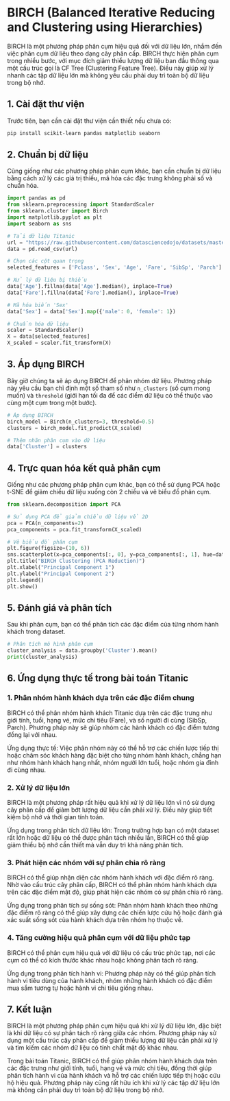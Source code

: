 # BIRCH (Balanced Iterative Reducing and Clustering using Hierarchies)

BIRCH là một phương pháp phân cụm hiệu quả đối với dữ liệu lớn, nhắm đến việc phân cụm dữ liệu theo dạng cây phân cấp. BIRCH thực hiện phân cụm trong nhiều bước, với mục đích giảm thiểu lượng dữ liệu ban đầu thông qua một cấu trúc gọi là CF Tree (Clustering Feature Tree). Điều này giúp xử lý nhanh các tập dữ liệu lớn mà không yêu cầu phải duy trì toàn bộ dữ liệu trong bộ nhớ.

## 1. Cài đặt thư viện

Trước tiên, bạn cần cài đặt thư viện cần thiết nếu chưa có:

```bash
pip install scikit-learn pandas matplotlib seaborn
```

## 2. Chuẩn bị dữ liệu

Cũng giống như các phương pháp phân cụm khác, bạn cần chuẩn bị dữ liệu bằng cách xử lý các giá trị thiếu, mã hóa các đặc trưng không phải số và chuẩn hóa.

```python
import pandas as pd
from sklearn.preprocessing import StandardScaler
from sklearn.cluster import Birch
import matplotlib.pyplot as plt
import seaborn as sns

# Tải dữ liệu Titanic
url = "https://raw.githubusercontent.com/datasciencedojo/datasets/master/titanic.csv"
data = pd.read_csv(url)

# Chọn các cột quan trọng
selected_features = ['Pclass', 'Sex', 'Age', 'Fare', 'SibSp', 'Parch']

# Xử lý dữ liệu bị thiếu
data['Age'].fillna(data['Age'].median(), inplace=True)
data['Fare'].fillna(data['Fare'].median(), inplace=True)

# Mã hóa biến 'Sex'
data['Sex'] = data['Sex'].map({'male': 0, 'female': 1})

# Chuẩn hóa dữ liệu
scaler = StandardScaler()
X = data[selected_features]
X_scaled = scaler.fit_transform(X)
```

## 3. Áp dụng BIRCH

Bây giờ chúng ta sẽ áp dụng BIRCH để phân nhóm dữ liệu. Phương pháp này yêu cầu bạn chỉ định một số tham số như `n_clusters` (số cụm mong muốn) và `threshold` (giới hạn tối đa để các điểm dữ liệu có thể thuộc vào cùng một cụm trong một bước).

```python
# Áp dụng BIRCH
birch_model = Birch(n_clusters=3, threshold=0.5)
clusters = birch_model.fit_predict(X_scaled)

# Thêm nhãn phân cụm vào dữ liệu
data['Cluster'] = clusters
```

## 4. Trực quan hóa kết quả phân cụm

Giống như các phương pháp phân cụm khác, bạn có thể sử dụng PCA hoặc t-SNE để giảm chiều dữ liệu xuống còn 2 chiều và vẽ biểu đồ phân cụm.

```python
from sklearn.decomposition import PCA

# Sử dụng PCA để giảm chiều dữ liệu về 2D
pca = PCA(n_components=2)
pca_components = pca.fit_transform(X_scaled)

# Vẽ biểu đồ phân cụm
plt.figure(figsize=(10, 6))
sns.scatterplot(x=pca_components[:, 0], y=pca_components[:, 1], hue=data['Cluster'], palette='viridis', s=100)
plt.title("BIRCH Clustering (PCA Reduction)")
plt.xlabel("Principal Component 1")
plt.ylabel("Principal Component 2")
plt.legend()
plt.show()
```

## 5. Đánh giá và phân tích

Sau khi phân cụm, bạn có thể phân tích các đặc điểm của từng nhóm hành khách trong dataset.

```python
# Phân tích mô hình phân cụm
cluster_analysis = data.groupby('Cluster').mean()
print(cluster_analysis)
```

## 6. Ứng dụng thực tế trong bài toán Titanic

### 1. Phân nhóm hành khách dựa trên các đặc điểm chung

BIRCH có thể phân nhóm hành khách Titanic dựa trên các đặc trưng như giới tính, tuổi, hạng vé, mức chi tiêu (Fare), và số người đi cùng (SibSp, Parch). Phương pháp này sẽ giúp nhóm các hành khách có đặc điểm tương đồng lại với nhau.

Ứng dụng thực tế: Việc phân nhóm này có thể hỗ trợ các chiến lược tiếp thị hoặc chăm sóc khách hàng đặc biệt cho từng nhóm hành khách, chẳng hạn như nhóm hành khách hạng nhất, nhóm người lớn tuổi, hoặc nhóm gia đình đi cùng nhau.

### 2. Xử lý dữ liệu lớn

BIRCH là một phương pháp rất hiệu quả khi xử lý dữ liệu lớn vì nó sử dụng cây phân cấp để giảm bớt lượng dữ liệu cần phải xử lý. Điều này giúp tiết kiệm bộ nhớ và thời gian tính toán.

Ứng dụng trong phân tích dữ liệu lớn: Trong trường hợp bạn có một dataset rất lớn hoặc dữ liệu có thể được phân tách nhiều lần, BIRCH có thể giúp giảm thiểu bộ nhớ cần thiết mà vẫn duy trì khả năng phân tích.

### 3. Phát hiện các nhóm với sự phân chia rõ ràng

BIRCH có thể giúp nhận diện các nhóm hành khách với đặc điểm rõ ràng. Nhờ vào cấu trúc cây phân cấp, BIRCH có thể phân nhóm hành khách dựa trên các đặc điểm mật độ, giúp phát hiện các nhóm có sự phân chia rõ ràng.

Ứng dụng trong phân tích sự sống sót: Phân nhóm hành khách theo những đặc điểm rõ ràng có thể giúp xây dựng các chiến lược cứu hộ hoặc đánh giá xác suất sống sót của hành khách dựa trên nhóm họ thuộc về.

### 4. Tăng cường hiệu quả phân cụm với dữ liệu phức tạp

BIRCH có thể phân cụm hiệu quả với dữ liệu có cấu trúc phức tạp, nơi các cụm có thể có kích thước khác nhau hoặc không phân tách rõ ràng.

Ứng dụng trong phân tích hành vi: Phương pháp này có thể giúp phân tích hành vi tiêu dùng của hành khách, nhóm những hành khách có đặc điểm mua sắm tương tự hoặc hành vi chi tiêu giống nhau.

## 7. Kết luận

BIRCH là một phương pháp phân cụm hiệu quả khi xử lý dữ liệu lớn, đặc biệt là khi dữ liệu có sự phân tách rõ ràng giữa các nhóm. Phương pháp này sử dụng một cấu trúc cây phân cấp để giảm thiểu lượng dữ liệu cần phải xử lý và tìm kiếm các nhóm dữ liệu có tính chất mật độ khác nhau.

Trong bài toán Titanic, BIRCH có thể giúp phân nhóm hành khách dựa trên các đặc trưng như giới tính, tuổi, hạng vé và mức chi tiêu, đồng thời giúp phân tích hành vi của hành khách và hỗ trợ các chiến lược tiếp thị hoặc cứu hộ hiệu quả. Phương pháp này cũng rất hữu ích khi xử lý các tập dữ liệu lớn mà không cần phải duy trì toàn bộ dữ liệu trong bộ nhớ.

